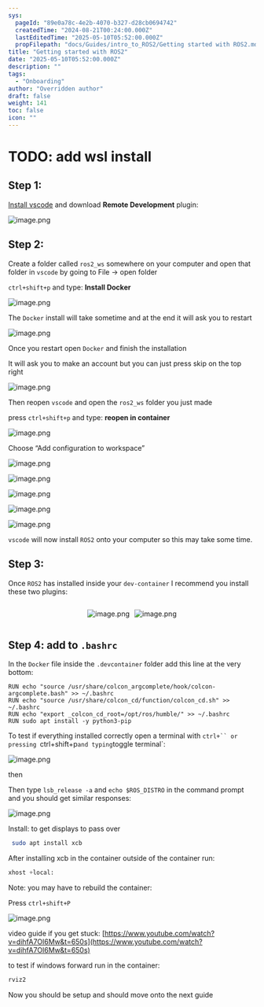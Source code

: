 ```yaml
---
sys:
  pageId: "89e0a78c-4e2b-4070-b327-d28cb0694742"
  createdTime: "2024-08-21T00:24:00.000Z"
  lastEditedTime: "2025-05-10T05:52:00.000Z"
  propFilepath: "docs/Guides/intro_to_ROS2/Getting started with ROS2.md"
title: "Getting started with ROS2"
date: "2025-05-10T05:52:00.000Z"
description: ""
tags:
  - "Onboarding"
author: "Overridden author"
draft: false
weight: 141
toc: false
icon: ""
---
```


# TODO: add wsl install

## Step 1:

[Install vscode](https://code.visualstudio.com/download) and download **Remote Development** plugin:

![image.png](https://prod-files-secure.s3.us-west-2.amazonaws.com/d518164a-d88e-44d1-a4ee-3adb3bd8bce0/efb52993-1881-4a40-b95e-6f020334f022/image.png?X-Amz-Algorithm=AWS4-HMAC-SHA256&X-Amz-Content-Sha256=UNSIGNED-PAYLOAD&X-Amz-Credential=ASIAZI2LB466W7WKQZOP%2F20250601%2Fus-west-2%2Fs3%2Faws4_request&X-Amz-Date=20250601T131833Z&X-Amz-Expires=3600&X-Amz-Security-Token=IQoJb3JpZ2luX2VjEAsaCXVzLXdlc3QtMiJGMEQCICEzf0pqRLbhfl4s9s0nZEUYwmeA37%2FDnixMfx2H9vUUAiAK94qGIX6L8zBQi2HsDOVRXI7dygyWC5rIWGmqjnwZnSqIBAjU%2F%2F%2F%2F%2F%2F%2F%2F%2F%2F8BEAAaDDYzNzQyMzE4MzgwNSIM5zR8%2BvElCCsF%2BQ44KtwDylNkHeXaIqnDgtHvT6CLp3lrU2WcVh%2BgFjZ95%2BzDJGza5uQhHNCUCI97Sv0MonoavoO0ye7wbGTb69PgbyjpDxHvAj46LdGB3kf8rtUVTUtYNpBJBkjGIb7JyZ6LSrDETrEnA9bSS7TBnDxjhmYy3ouiE6%2B1nOMNsci3X7BfQu6u3Rez%2F0ShZi6Mj0yIer%2BcR8%2BF2a6qS1g85paG2JqE9ItKS4gE%2BXhQraIS8Q95G8Lye%2FwEmFlzXB8TfrTWxT1X8rpRBJa5bH%2Fdw8Pj3wP3x%2F1tGipP%2BIIXLHnq9FWOqlHwMAjdtv96dr2uQsXj6CNpZAteH9jrgKn7O5a9xMchrHf0McCPi9ryqnX6IKaNFIIcusINp8RfbCelaIYtA5kxFRQyyKmRWEPGmcCPIlyAZoN6s%2Fp4VQtlfHTFHnIyVPX%2BwtbBxibE43PKws4R91gMLFAPHltD5N2f9LES5say1cPwaTpeyMQWH1K6I6duTDOwzfivTmiQXwOZBjOypS4AFEttiEjxiM424WO%2BCTAUjEseaG5PXPizI0pJLwdW6txJ3AQdnn1n4%2BMbfSEK7NHg2FMwbeL8OLqBNpfKgCvH3itRYjPmR2LtFBF06%2FrXC3nmd5DDYRVNU8AnWbww09%2FwwQY6pgEchLyz8OepywZnPBRnmu%2Fj2BqFvSuPwE4m1ATgN9lJmbv2OzRRrLfvus4JEeykizEdY6AkOkvc%2B6wbW82TtPSXFGVEAZsmFzHq5wMg47vFpS6BGgpOU1rgguHwGOAbn9Am2bwluUzJE1N3Kqau7hPEpNMxGp%2BzZUwSiI%2Ff4wf7xLomBhwnx%2B6ppcVjB1BUHt2IzH%2Ba1ztzgm8zcKzQA20dyTDNQ5jB&X-Amz-Signature=2c1c17991ffcbff1ed68a5530f6b77e2bc285026bdbf6c3ff7fab3194966d6c9&X-Amz-SignedHeaders=host&x-id=GetObject)

## Step 2:

Create a folder called `ros2_ws` somewhere on your computer and open that folder in `vscode` by going to File → open folder 

`ctrl+shift+p` and type: **Install Docker**

![image.png](https://prod-files-secure.s3.us-west-2.amazonaws.com/d518164a-d88e-44d1-a4ee-3adb3bd8bce0/2269dc0e-1cd5-47ff-bceb-c04ad9b2eab0/image.png?X-Amz-Algorithm=AWS4-HMAC-SHA256&X-Amz-Content-Sha256=UNSIGNED-PAYLOAD&X-Amz-Credential=ASIAZI2LB466W7WKQZOP%2F20250601%2Fus-west-2%2Fs3%2Faws4_request&X-Amz-Date=20250601T131833Z&X-Amz-Expires=3600&X-Amz-Security-Token=IQoJb3JpZ2luX2VjEAsaCXVzLXdlc3QtMiJGMEQCICEzf0pqRLbhfl4s9s0nZEUYwmeA37%2FDnixMfx2H9vUUAiAK94qGIX6L8zBQi2HsDOVRXI7dygyWC5rIWGmqjnwZnSqIBAjU%2F%2F%2F%2F%2F%2F%2F%2F%2F%2F8BEAAaDDYzNzQyMzE4MzgwNSIM5zR8%2BvElCCsF%2BQ44KtwDylNkHeXaIqnDgtHvT6CLp3lrU2WcVh%2BgFjZ95%2BzDJGza5uQhHNCUCI97Sv0MonoavoO0ye7wbGTb69PgbyjpDxHvAj46LdGB3kf8rtUVTUtYNpBJBkjGIb7JyZ6LSrDETrEnA9bSS7TBnDxjhmYy3ouiE6%2B1nOMNsci3X7BfQu6u3Rez%2F0ShZi6Mj0yIer%2BcR8%2BF2a6qS1g85paG2JqE9ItKS4gE%2BXhQraIS8Q95G8Lye%2FwEmFlzXB8TfrTWxT1X8rpRBJa5bH%2Fdw8Pj3wP3x%2F1tGipP%2BIIXLHnq9FWOqlHwMAjdtv96dr2uQsXj6CNpZAteH9jrgKn7O5a9xMchrHf0McCPi9ryqnX6IKaNFIIcusINp8RfbCelaIYtA5kxFRQyyKmRWEPGmcCPIlyAZoN6s%2Fp4VQtlfHTFHnIyVPX%2BwtbBxibE43PKws4R91gMLFAPHltD5N2f9LES5say1cPwaTpeyMQWH1K6I6duTDOwzfivTmiQXwOZBjOypS4AFEttiEjxiM424WO%2BCTAUjEseaG5PXPizI0pJLwdW6txJ3AQdnn1n4%2BMbfSEK7NHg2FMwbeL8OLqBNpfKgCvH3itRYjPmR2LtFBF06%2FrXC3nmd5DDYRVNU8AnWbww09%2FwwQY6pgEchLyz8OepywZnPBRnmu%2Fj2BqFvSuPwE4m1ATgN9lJmbv2OzRRrLfvus4JEeykizEdY6AkOkvc%2B6wbW82TtPSXFGVEAZsmFzHq5wMg47vFpS6BGgpOU1rgguHwGOAbn9Am2bwluUzJE1N3Kqau7hPEpNMxGp%2BzZUwSiI%2Ff4wf7xLomBhwnx%2B6ppcVjB1BUHt2IzH%2Ba1ztzgm8zcKzQA20dyTDNQ5jB&X-Amz-Signature=a7474464c9aa51cef945f1b09f49c0b6ee4f01a91e640ba4eaf584750133e20b&X-Amz-SignedHeaders=host&x-id=GetObject)

The `Docker` install will take sometime and at the end it will ask you to restart

![image.png](https://prod-files-secure.s3.us-west-2.amazonaws.com/d518164a-d88e-44d1-a4ee-3adb3bd8bce0/ed233f78-be33-4b1f-b89c-9c346c0e961e/image.png?X-Amz-Algorithm=AWS4-HMAC-SHA256&X-Amz-Content-Sha256=UNSIGNED-PAYLOAD&X-Amz-Credential=ASIAZI2LB466W7WKQZOP%2F20250601%2Fus-west-2%2Fs3%2Faws4_request&X-Amz-Date=20250601T131833Z&X-Amz-Expires=3600&X-Amz-Security-Token=IQoJb3JpZ2luX2VjEAsaCXVzLXdlc3QtMiJGMEQCICEzf0pqRLbhfl4s9s0nZEUYwmeA37%2FDnixMfx2H9vUUAiAK94qGIX6L8zBQi2HsDOVRXI7dygyWC5rIWGmqjnwZnSqIBAjU%2F%2F%2F%2F%2F%2F%2F%2F%2F%2F8BEAAaDDYzNzQyMzE4MzgwNSIM5zR8%2BvElCCsF%2BQ44KtwDylNkHeXaIqnDgtHvT6CLp3lrU2WcVh%2BgFjZ95%2BzDJGza5uQhHNCUCI97Sv0MonoavoO0ye7wbGTb69PgbyjpDxHvAj46LdGB3kf8rtUVTUtYNpBJBkjGIb7JyZ6LSrDETrEnA9bSS7TBnDxjhmYy3ouiE6%2B1nOMNsci3X7BfQu6u3Rez%2F0ShZi6Mj0yIer%2BcR8%2BF2a6qS1g85paG2JqE9ItKS4gE%2BXhQraIS8Q95G8Lye%2FwEmFlzXB8TfrTWxT1X8rpRBJa5bH%2Fdw8Pj3wP3x%2F1tGipP%2BIIXLHnq9FWOqlHwMAjdtv96dr2uQsXj6CNpZAteH9jrgKn7O5a9xMchrHf0McCPi9ryqnX6IKaNFIIcusINp8RfbCelaIYtA5kxFRQyyKmRWEPGmcCPIlyAZoN6s%2Fp4VQtlfHTFHnIyVPX%2BwtbBxibE43PKws4R91gMLFAPHltD5N2f9LES5say1cPwaTpeyMQWH1K6I6duTDOwzfivTmiQXwOZBjOypS4AFEttiEjxiM424WO%2BCTAUjEseaG5PXPizI0pJLwdW6txJ3AQdnn1n4%2BMbfSEK7NHg2FMwbeL8OLqBNpfKgCvH3itRYjPmR2LtFBF06%2FrXC3nmd5DDYRVNU8AnWbww09%2FwwQY6pgEchLyz8OepywZnPBRnmu%2Fj2BqFvSuPwE4m1ATgN9lJmbv2OzRRrLfvus4JEeykizEdY6AkOkvc%2B6wbW82TtPSXFGVEAZsmFzHq5wMg47vFpS6BGgpOU1rgguHwGOAbn9Am2bwluUzJE1N3Kqau7hPEpNMxGp%2BzZUwSiI%2Ff4wf7xLomBhwnx%2B6ppcVjB1BUHt2IzH%2Ba1ztzgm8zcKzQA20dyTDNQ5jB&X-Amz-Signature=0676632243e47d4b5c47122e89d4e0b5d1793f93eb09ea78d185630589296642&X-Amz-SignedHeaders=host&x-id=GetObject)

Once you restart open `Docker` and finish the installation

It will ask you to make an account but you can just press skip on the top right

![image.png](https://prod-files-secure.s3.us-west-2.amazonaws.com/d518164a-d88e-44d1-a4ee-3adb3bd8bce0/21010ad9-1659-4fd9-9f59-9932a09b2a3d/image.png?X-Amz-Algorithm=AWS4-HMAC-SHA256&X-Amz-Content-Sha256=UNSIGNED-PAYLOAD&X-Amz-Credential=ASIAZI2LB466W7WKQZOP%2F20250601%2Fus-west-2%2Fs3%2Faws4_request&X-Amz-Date=20250601T131833Z&X-Amz-Expires=3600&X-Amz-Security-Token=IQoJb3JpZ2luX2VjEAsaCXVzLXdlc3QtMiJGMEQCICEzf0pqRLbhfl4s9s0nZEUYwmeA37%2FDnixMfx2H9vUUAiAK94qGIX6L8zBQi2HsDOVRXI7dygyWC5rIWGmqjnwZnSqIBAjU%2F%2F%2F%2F%2F%2F%2F%2F%2F%2F8BEAAaDDYzNzQyMzE4MzgwNSIM5zR8%2BvElCCsF%2BQ44KtwDylNkHeXaIqnDgtHvT6CLp3lrU2WcVh%2BgFjZ95%2BzDJGza5uQhHNCUCI97Sv0MonoavoO0ye7wbGTb69PgbyjpDxHvAj46LdGB3kf8rtUVTUtYNpBJBkjGIb7JyZ6LSrDETrEnA9bSS7TBnDxjhmYy3ouiE6%2B1nOMNsci3X7BfQu6u3Rez%2F0ShZi6Mj0yIer%2BcR8%2BF2a6qS1g85paG2JqE9ItKS4gE%2BXhQraIS8Q95G8Lye%2FwEmFlzXB8TfrTWxT1X8rpRBJa5bH%2Fdw8Pj3wP3x%2F1tGipP%2BIIXLHnq9FWOqlHwMAjdtv96dr2uQsXj6CNpZAteH9jrgKn7O5a9xMchrHf0McCPi9ryqnX6IKaNFIIcusINp8RfbCelaIYtA5kxFRQyyKmRWEPGmcCPIlyAZoN6s%2Fp4VQtlfHTFHnIyVPX%2BwtbBxibE43PKws4R91gMLFAPHltD5N2f9LES5say1cPwaTpeyMQWH1K6I6duTDOwzfivTmiQXwOZBjOypS4AFEttiEjxiM424WO%2BCTAUjEseaG5PXPizI0pJLwdW6txJ3AQdnn1n4%2BMbfSEK7NHg2FMwbeL8OLqBNpfKgCvH3itRYjPmR2LtFBF06%2FrXC3nmd5DDYRVNU8AnWbww09%2FwwQY6pgEchLyz8OepywZnPBRnmu%2Fj2BqFvSuPwE4m1ATgN9lJmbv2OzRRrLfvus4JEeykizEdY6AkOkvc%2B6wbW82TtPSXFGVEAZsmFzHq5wMg47vFpS6BGgpOU1rgguHwGOAbn9Am2bwluUzJE1N3Kqau7hPEpNMxGp%2BzZUwSiI%2Ff4wf7xLomBhwnx%2B6ppcVjB1BUHt2IzH%2Ba1ztzgm8zcKzQA20dyTDNQ5jB&X-Amz-Signature=8c6a60494f2dbd1460c10ec9496338eef4198f0e98eee7eee26ec85bcfe8c503&X-Amz-SignedHeaders=host&x-id=GetObject)

Then reopen `vscode` and open the `ros2_ws` folder you just made

press `ctrl+shift+p` and type: **reopen in container**

![image.png](https://prod-files-secure.s3.us-west-2.amazonaws.com/d518164a-d88e-44d1-a4ee-3adb3bd8bce0/4e93b8c2-41ad-488c-8095-c74205196118/image.png?X-Amz-Algorithm=AWS4-HMAC-SHA256&X-Amz-Content-Sha256=UNSIGNED-PAYLOAD&X-Amz-Credential=ASIAZI2LB466W7WKQZOP%2F20250601%2Fus-west-2%2Fs3%2Faws4_request&X-Amz-Date=20250601T131833Z&X-Amz-Expires=3600&X-Amz-Security-Token=IQoJb3JpZ2luX2VjEAsaCXVzLXdlc3QtMiJGMEQCICEzf0pqRLbhfl4s9s0nZEUYwmeA37%2FDnixMfx2H9vUUAiAK94qGIX6L8zBQi2HsDOVRXI7dygyWC5rIWGmqjnwZnSqIBAjU%2F%2F%2F%2F%2F%2F%2F%2F%2F%2F8BEAAaDDYzNzQyMzE4MzgwNSIM5zR8%2BvElCCsF%2BQ44KtwDylNkHeXaIqnDgtHvT6CLp3lrU2WcVh%2BgFjZ95%2BzDJGza5uQhHNCUCI97Sv0MonoavoO0ye7wbGTb69PgbyjpDxHvAj46LdGB3kf8rtUVTUtYNpBJBkjGIb7JyZ6LSrDETrEnA9bSS7TBnDxjhmYy3ouiE6%2B1nOMNsci3X7BfQu6u3Rez%2F0ShZi6Mj0yIer%2BcR8%2BF2a6qS1g85paG2JqE9ItKS4gE%2BXhQraIS8Q95G8Lye%2FwEmFlzXB8TfrTWxT1X8rpRBJa5bH%2Fdw8Pj3wP3x%2F1tGipP%2BIIXLHnq9FWOqlHwMAjdtv96dr2uQsXj6CNpZAteH9jrgKn7O5a9xMchrHf0McCPi9ryqnX6IKaNFIIcusINp8RfbCelaIYtA5kxFRQyyKmRWEPGmcCPIlyAZoN6s%2Fp4VQtlfHTFHnIyVPX%2BwtbBxibE43PKws4R91gMLFAPHltD5N2f9LES5say1cPwaTpeyMQWH1K6I6duTDOwzfivTmiQXwOZBjOypS4AFEttiEjxiM424WO%2BCTAUjEseaG5PXPizI0pJLwdW6txJ3AQdnn1n4%2BMbfSEK7NHg2FMwbeL8OLqBNpfKgCvH3itRYjPmR2LtFBF06%2FrXC3nmd5DDYRVNU8AnWbww09%2FwwQY6pgEchLyz8OepywZnPBRnmu%2Fj2BqFvSuPwE4m1ATgN9lJmbv2OzRRrLfvus4JEeykizEdY6AkOkvc%2B6wbW82TtPSXFGVEAZsmFzHq5wMg47vFpS6BGgpOU1rgguHwGOAbn9Am2bwluUzJE1N3Kqau7hPEpNMxGp%2BzZUwSiI%2Ff4wf7xLomBhwnx%2B6ppcVjB1BUHt2IzH%2Ba1ztzgm8zcKzQA20dyTDNQ5jB&X-Amz-Signature=ffb7c40ba02e4553906c2e93a414551b4c961244e90b773b122b1807cf37de97&X-Amz-SignedHeaders=host&x-id=GetObject)

Choose “Add configuration to workspace”

![image.png](https://prod-files-secure.s3.us-west-2.amazonaws.com/d518164a-d88e-44d1-a4ee-3adb3bd8bce0/9560b282-5060-4989-ba37-97e7b2c22476/image.png?X-Amz-Algorithm=AWS4-HMAC-SHA256&X-Amz-Content-Sha256=UNSIGNED-PAYLOAD&X-Amz-Credential=ASIAZI2LB466W7WKQZOP%2F20250601%2Fus-west-2%2Fs3%2Faws4_request&X-Amz-Date=20250601T131833Z&X-Amz-Expires=3600&X-Amz-Security-Token=IQoJb3JpZ2luX2VjEAsaCXVzLXdlc3QtMiJGMEQCICEzf0pqRLbhfl4s9s0nZEUYwmeA37%2FDnixMfx2H9vUUAiAK94qGIX6L8zBQi2HsDOVRXI7dygyWC5rIWGmqjnwZnSqIBAjU%2F%2F%2F%2F%2F%2F%2F%2F%2F%2F8BEAAaDDYzNzQyMzE4MzgwNSIM5zR8%2BvElCCsF%2BQ44KtwDylNkHeXaIqnDgtHvT6CLp3lrU2WcVh%2BgFjZ95%2BzDJGza5uQhHNCUCI97Sv0MonoavoO0ye7wbGTb69PgbyjpDxHvAj46LdGB3kf8rtUVTUtYNpBJBkjGIb7JyZ6LSrDETrEnA9bSS7TBnDxjhmYy3ouiE6%2B1nOMNsci3X7BfQu6u3Rez%2F0ShZi6Mj0yIer%2BcR8%2BF2a6qS1g85paG2JqE9ItKS4gE%2BXhQraIS8Q95G8Lye%2FwEmFlzXB8TfrTWxT1X8rpRBJa5bH%2Fdw8Pj3wP3x%2F1tGipP%2BIIXLHnq9FWOqlHwMAjdtv96dr2uQsXj6CNpZAteH9jrgKn7O5a9xMchrHf0McCPi9ryqnX6IKaNFIIcusINp8RfbCelaIYtA5kxFRQyyKmRWEPGmcCPIlyAZoN6s%2Fp4VQtlfHTFHnIyVPX%2BwtbBxibE43PKws4R91gMLFAPHltD5N2f9LES5say1cPwaTpeyMQWH1K6I6duTDOwzfivTmiQXwOZBjOypS4AFEttiEjxiM424WO%2BCTAUjEseaG5PXPizI0pJLwdW6txJ3AQdnn1n4%2BMbfSEK7NHg2FMwbeL8OLqBNpfKgCvH3itRYjPmR2LtFBF06%2FrXC3nmd5DDYRVNU8AnWbww09%2FwwQY6pgEchLyz8OepywZnPBRnmu%2Fj2BqFvSuPwE4m1ATgN9lJmbv2OzRRrLfvus4JEeykizEdY6AkOkvc%2B6wbW82TtPSXFGVEAZsmFzHq5wMg47vFpS6BGgpOU1rgguHwGOAbn9Am2bwluUzJE1N3Kqau7hPEpNMxGp%2BzZUwSiI%2Ff4wf7xLomBhwnx%2B6ppcVjB1BUHt2IzH%2Ba1ztzgm8zcKzQA20dyTDNQ5jB&X-Amz-Signature=6dab9babe825c7b90951f451d2766c38db4911df81107e9b14a4fe40e81478b2&X-Amz-SignedHeaders=host&x-id=GetObject)

![image.png](https://prod-files-secure.s3.us-west-2.amazonaws.com/d518164a-d88e-44d1-a4ee-3adb3bd8bce0/2ee63f81-886b-48e8-a553-dc6e5eac99e4/image.png?X-Amz-Algorithm=AWS4-HMAC-SHA256&X-Amz-Content-Sha256=UNSIGNED-PAYLOAD&X-Amz-Credential=ASIAZI2LB466W7WKQZOP%2F20250601%2Fus-west-2%2Fs3%2Faws4_request&X-Amz-Date=20250601T131833Z&X-Amz-Expires=3600&X-Amz-Security-Token=IQoJb3JpZ2luX2VjEAsaCXVzLXdlc3QtMiJGMEQCICEzf0pqRLbhfl4s9s0nZEUYwmeA37%2FDnixMfx2H9vUUAiAK94qGIX6L8zBQi2HsDOVRXI7dygyWC5rIWGmqjnwZnSqIBAjU%2F%2F%2F%2F%2F%2F%2F%2F%2F%2F8BEAAaDDYzNzQyMzE4MzgwNSIM5zR8%2BvElCCsF%2BQ44KtwDylNkHeXaIqnDgtHvT6CLp3lrU2WcVh%2BgFjZ95%2BzDJGza5uQhHNCUCI97Sv0MonoavoO0ye7wbGTb69PgbyjpDxHvAj46LdGB3kf8rtUVTUtYNpBJBkjGIb7JyZ6LSrDETrEnA9bSS7TBnDxjhmYy3ouiE6%2B1nOMNsci3X7BfQu6u3Rez%2F0ShZi6Mj0yIer%2BcR8%2BF2a6qS1g85paG2JqE9ItKS4gE%2BXhQraIS8Q95G8Lye%2FwEmFlzXB8TfrTWxT1X8rpRBJa5bH%2Fdw8Pj3wP3x%2F1tGipP%2BIIXLHnq9FWOqlHwMAjdtv96dr2uQsXj6CNpZAteH9jrgKn7O5a9xMchrHf0McCPi9ryqnX6IKaNFIIcusINp8RfbCelaIYtA5kxFRQyyKmRWEPGmcCPIlyAZoN6s%2Fp4VQtlfHTFHnIyVPX%2BwtbBxibE43PKws4R91gMLFAPHltD5N2f9LES5say1cPwaTpeyMQWH1K6I6duTDOwzfivTmiQXwOZBjOypS4AFEttiEjxiM424WO%2BCTAUjEseaG5PXPizI0pJLwdW6txJ3AQdnn1n4%2BMbfSEK7NHg2FMwbeL8OLqBNpfKgCvH3itRYjPmR2LtFBF06%2FrXC3nmd5DDYRVNU8AnWbww09%2FwwQY6pgEchLyz8OepywZnPBRnmu%2Fj2BqFvSuPwE4m1ATgN9lJmbv2OzRRrLfvus4JEeykizEdY6AkOkvc%2B6wbW82TtPSXFGVEAZsmFzHq5wMg47vFpS6BGgpOU1rgguHwGOAbn9Am2bwluUzJE1N3Kqau7hPEpNMxGp%2BzZUwSiI%2Ff4wf7xLomBhwnx%2B6ppcVjB1BUHt2IzH%2Ba1ztzgm8zcKzQA20dyTDNQ5jB&X-Amz-Signature=513e06088ea8cc4ca9eb9bf3ce7c3ad67a81a26db024632e0c47a099862aee53&X-Amz-SignedHeaders=host&x-id=GetObject)

![image.png](https://prod-files-secure.s3.us-west-2.amazonaws.com/d518164a-d88e-44d1-a4ee-3adb3bd8bce0/ae1580b2-b048-407e-aed9-b584224a7a04/image.png?X-Amz-Algorithm=AWS4-HMAC-SHA256&X-Amz-Content-Sha256=UNSIGNED-PAYLOAD&X-Amz-Credential=ASIAZI2LB466W7WKQZOP%2F20250601%2Fus-west-2%2Fs3%2Faws4_request&X-Amz-Date=20250601T131833Z&X-Amz-Expires=3600&X-Amz-Security-Token=IQoJb3JpZ2luX2VjEAsaCXVzLXdlc3QtMiJGMEQCICEzf0pqRLbhfl4s9s0nZEUYwmeA37%2FDnixMfx2H9vUUAiAK94qGIX6L8zBQi2HsDOVRXI7dygyWC5rIWGmqjnwZnSqIBAjU%2F%2F%2F%2F%2F%2F%2F%2F%2F%2F8BEAAaDDYzNzQyMzE4MzgwNSIM5zR8%2BvElCCsF%2BQ44KtwDylNkHeXaIqnDgtHvT6CLp3lrU2WcVh%2BgFjZ95%2BzDJGza5uQhHNCUCI97Sv0MonoavoO0ye7wbGTb69PgbyjpDxHvAj46LdGB3kf8rtUVTUtYNpBJBkjGIb7JyZ6LSrDETrEnA9bSS7TBnDxjhmYy3ouiE6%2B1nOMNsci3X7BfQu6u3Rez%2F0ShZi6Mj0yIer%2BcR8%2BF2a6qS1g85paG2JqE9ItKS4gE%2BXhQraIS8Q95G8Lye%2FwEmFlzXB8TfrTWxT1X8rpRBJa5bH%2Fdw8Pj3wP3x%2F1tGipP%2BIIXLHnq9FWOqlHwMAjdtv96dr2uQsXj6CNpZAteH9jrgKn7O5a9xMchrHf0McCPi9ryqnX6IKaNFIIcusINp8RfbCelaIYtA5kxFRQyyKmRWEPGmcCPIlyAZoN6s%2Fp4VQtlfHTFHnIyVPX%2BwtbBxibE43PKws4R91gMLFAPHltD5N2f9LES5say1cPwaTpeyMQWH1K6I6duTDOwzfivTmiQXwOZBjOypS4AFEttiEjxiM424WO%2BCTAUjEseaG5PXPizI0pJLwdW6txJ3AQdnn1n4%2BMbfSEK7NHg2FMwbeL8OLqBNpfKgCvH3itRYjPmR2LtFBF06%2FrXC3nmd5DDYRVNU8AnWbww09%2FwwQY6pgEchLyz8OepywZnPBRnmu%2Fj2BqFvSuPwE4m1ATgN9lJmbv2OzRRrLfvus4JEeykizEdY6AkOkvc%2B6wbW82TtPSXFGVEAZsmFzHq5wMg47vFpS6BGgpOU1rgguHwGOAbn9Am2bwluUzJE1N3Kqau7hPEpNMxGp%2BzZUwSiI%2Ff4wf7xLomBhwnx%2B6ppcVjB1BUHt2IzH%2Ba1ztzgm8zcKzQA20dyTDNQ5jB&X-Amz-Signature=7a55e63ae5a145efa7d3029c04cefe714901b788e338e06f2ab2cc72682a2ebc&X-Amz-SignedHeaders=host&x-id=GetObject)

![image.png](https://prod-files-secure.s3.us-west-2.amazonaws.com/d518164a-d88e-44d1-a4ee-3adb3bd8bce0/53255b28-f75e-430f-b9e3-c0ac8577e42b/image.png?X-Amz-Algorithm=AWS4-HMAC-SHA256&X-Amz-Content-Sha256=UNSIGNED-PAYLOAD&X-Amz-Credential=ASIAZI2LB466W7WKQZOP%2F20250601%2Fus-west-2%2Fs3%2Faws4_request&X-Amz-Date=20250601T131833Z&X-Amz-Expires=3600&X-Amz-Security-Token=IQoJb3JpZ2luX2VjEAsaCXVzLXdlc3QtMiJGMEQCICEzf0pqRLbhfl4s9s0nZEUYwmeA37%2FDnixMfx2H9vUUAiAK94qGIX6L8zBQi2HsDOVRXI7dygyWC5rIWGmqjnwZnSqIBAjU%2F%2F%2F%2F%2F%2F%2F%2F%2F%2F8BEAAaDDYzNzQyMzE4MzgwNSIM5zR8%2BvElCCsF%2BQ44KtwDylNkHeXaIqnDgtHvT6CLp3lrU2WcVh%2BgFjZ95%2BzDJGza5uQhHNCUCI97Sv0MonoavoO0ye7wbGTb69PgbyjpDxHvAj46LdGB3kf8rtUVTUtYNpBJBkjGIb7JyZ6LSrDETrEnA9bSS7TBnDxjhmYy3ouiE6%2B1nOMNsci3X7BfQu6u3Rez%2F0ShZi6Mj0yIer%2BcR8%2BF2a6qS1g85paG2JqE9ItKS4gE%2BXhQraIS8Q95G8Lye%2FwEmFlzXB8TfrTWxT1X8rpRBJa5bH%2Fdw8Pj3wP3x%2F1tGipP%2BIIXLHnq9FWOqlHwMAjdtv96dr2uQsXj6CNpZAteH9jrgKn7O5a9xMchrHf0McCPi9ryqnX6IKaNFIIcusINp8RfbCelaIYtA5kxFRQyyKmRWEPGmcCPIlyAZoN6s%2Fp4VQtlfHTFHnIyVPX%2BwtbBxibE43PKws4R91gMLFAPHltD5N2f9LES5say1cPwaTpeyMQWH1K6I6duTDOwzfivTmiQXwOZBjOypS4AFEttiEjxiM424WO%2BCTAUjEseaG5PXPizI0pJLwdW6txJ3AQdnn1n4%2BMbfSEK7NHg2FMwbeL8OLqBNpfKgCvH3itRYjPmR2LtFBF06%2FrXC3nmd5DDYRVNU8AnWbww09%2FwwQY6pgEchLyz8OepywZnPBRnmu%2Fj2BqFvSuPwE4m1ATgN9lJmbv2OzRRrLfvus4JEeykizEdY6AkOkvc%2B6wbW82TtPSXFGVEAZsmFzHq5wMg47vFpS6BGgpOU1rgguHwGOAbn9Am2bwluUzJE1N3Kqau7hPEpNMxGp%2BzZUwSiI%2Ff4wf7xLomBhwnx%2B6ppcVjB1BUHt2IzH%2Ba1ztzgm8zcKzQA20dyTDNQ5jB&X-Amz-Signature=8684b8df1361d23fc438fc4af1fb40c7a185a22269c045ebb9fd6708225c53d4&X-Amz-SignedHeaders=host&x-id=GetObject)

![image.png](https://prod-files-secure.s3.us-west-2.amazonaws.com/d518164a-d88e-44d1-a4ee-3adb3bd8bce0/7c562767-5af9-4ffb-97d1-327bcdf4ee00/image.png?X-Amz-Algorithm=AWS4-HMAC-SHA256&X-Amz-Content-Sha256=UNSIGNED-PAYLOAD&X-Amz-Credential=ASIAZI2LB466W7WKQZOP%2F20250601%2Fus-west-2%2Fs3%2Faws4_request&X-Amz-Date=20250601T131833Z&X-Amz-Expires=3600&X-Amz-Security-Token=IQoJb3JpZ2luX2VjEAsaCXVzLXdlc3QtMiJGMEQCICEzf0pqRLbhfl4s9s0nZEUYwmeA37%2FDnixMfx2H9vUUAiAK94qGIX6L8zBQi2HsDOVRXI7dygyWC5rIWGmqjnwZnSqIBAjU%2F%2F%2F%2F%2F%2F%2F%2F%2F%2F8BEAAaDDYzNzQyMzE4MzgwNSIM5zR8%2BvElCCsF%2BQ44KtwDylNkHeXaIqnDgtHvT6CLp3lrU2WcVh%2BgFjZ95%2BzDJGza5uQhHNCUCI97Sv0MonoavoO0ye7wbGTb69PgbyjpDxHvAj46LdGB3kf8rtUVTUtYNpBJBkjGIb7JyZ6LSrDETrEnA9bSS7TBnDxjhmYy3ouiE6%2B1nOMNsci3X7BfQu6u3Rez%2F0ShZi6Mj0yIer%2BcR8%2BF2a6qS1g85paG2JqE9ItKS4gE%2BXhQraIS8Q95G8Lye%2FwEmFlzXB8TfrTWxT1X8rpRBJa5bH%2Fdw8Pj3wP3x%2F1tGipP%2BIIXLHnq9FWOqlHwMAjdtv96dr2uQsXj6CNpZAteH9jrgKn7O5a9xMchrHf0McCPi9ryqnX6IKaNFIIcusINp8RfbCelaIYtA5kxFRQyyKmRWEPGmcCPIlyAZoN6s%2Fp4VQtlfHTFHnIyVPX%2BwtbBxibE43PKws4R91gMLFAPHltD5N2f9LES5say1cPwaTpeyMQWH1K6I6duTDOwzfivTmiQXwOZBjOypS4AFEttiEjxiM424WO%2BCTAUjEseaG5PXPizI0pJLwdW6txJ3AQdnn1n4%2BMbfSEK7NHg2FMwbeL8OLqBNpfKgCvH3itRYjPmR2LtFBF06%2FrXC3nmd5DDYRVNU8AnWbww09%2FwwQY6pgEchLyz8OepywZnPBRnmu%2Fj2BqFvSuPwE4m1ATgN9lJmbv2OzRRrLfvus4JEeykizEdY6AkOkvc%2B6wbW82TtPSXFGVEAZsmFzHq5wMg47vFpS6BGgpOU1rgguHwGOAbn9Am2bwluUzJE1N3Kqau7hPEpNMxGp%2BzZUwSiI%2Ff4wf7xLomBhwnx%2B6ppcVjB1BUHt2IzH%2Ba1ztzgm8zcKzQA20dyTDNQ5jB&X-Amz-Signature=2aa31217523287e506a9fb5880eb2e65d970da3e77a3fbe2488a94e5678d234c&X-Amz-SignedHeaders=host&x-id=GetObject)

`vscode` will now install `ROS2` onto your computer so this may take some time.

## Step 3:

Once `ROS2` has installed inside your `dev-container` I recommend you install these two plugins:

<div style="display: flex;flex-direction: row; column-gap:10px; max-width: 630px;justify-content: center;">
<div>

![image.png](https://prod-files-secure.s3.us-west-2.amazonaws.com/d518164a-d88e-44d1-a4ee-3adb3bd8bce0/3fc3d550-5a54-4ba1-ba6b-faa01cdb7369/image.png?X-Amz-Algorithm=AWS4-HMAC-SHA256&X-Amz-Content-Sha256=UNSIGNED-PAYLOAD&X-Amz-Credential=ASIAZI2LB4664KLPOGVT%2F20250601%2Fus-west-2%2Fs3%2Faws4_request&X-Amz-Date=20250601T131838Z&X-Amz-Expires=3600&X-Amz-Security-Token=IQoJb3JpZ2luX2VjEAsaCXVzLXdlc3QtMiJGMEQCID3tMZks2aDowMyvsthpGc55dC76f9PvE5zo%2BSISP0zWAiBXtOkABwQBVL%2BwoBC3piOhYPmm7TQT%2FKLZ12pjq9EoOSqIBAjU%2F%2F%2F%2F%2F%2F%2F%2F%2F%2F8BEAAaDDYzNzQyMzE4MzgwNSIMaixCCs6y02PCADsUKtwDHa%2FpXmyYD28u%2B49y1nWj7FB54UE1FYUdi6tN4LPjf5Yn33vhDuqJT2gUpDKi2smNxptLxDn34BAtziOtccAN8o71e%2BJo9k0d6wN1ddYw5gPwkqfLXPp%2FgCIQOYXRP2I9uhe%2B03FFXU9x9ZqKcEowmCE8Q0Ou3%2Bbl3ovWf6YGzMEuh5hv%2FBh7vgAd0xEjzUTGesKMmaq3l2j8w7zlQiUlrATVPbwnkVY22wZEhg2Y3ajGkn5SGbm5lMZCYB64%2BIT4fk9t7Kfr8Cij10XSipXJrYqWvQL94NeUsg9RFhNsAW9znfv9NTi7wLwlJmDUSZhi4k1FTfoODu%2FJx%2F5E3nGkZtIF7cHlKcdblSSo0tZXhQoX%2BkWlQZXaGQP3F4p5qF5RN7%2FrVdJObcgDsoYoiZb5hBF50t7%2FzIt9yeiYRTkNavd0kq4Hr43RCcg8Kf56Vh5DVXAoTRN0mWKOROhMYrv6bQjOZ8GSLNLM880qBR275ymYIG4pJk3q6iDlgoKJicasYSoBFYidVEZyXH021Ri77XjDgWkCz8DEYhWFPP9yCO457YVTmCGrDdnQbPZcPNG9tGSQ8DyppHzfF66vfcDXEFc20ou4AGTJFIkzlfBLrn2LS%2FA5wJL85bKmTsUwid%2FwwQY6pgGzhKc5srZUODMPIWGfBJEyGBPuWWLbOxIav9VQkbQZOQo7s3ELm4YUqOXYXivzouE6YCiPtSO0SA6tiVlgqXesrDjWWo8ifiZgpqsFu%2BEz0U9amfO6khKh%2FSq3YiIxsTQNAubny4xHy4bWduLAVMjMtJZplHdz5BoP7bd6fttrry62hq3KFNGZW6c2ZQWefl5LF5OFjrd%2BrFI%2FduFtNgkldrGI83l%2B&X-Amz-Signature=c6af9cd1c58d2056e007257dcebcc8050741d33cc20c7ef35223df1ad64029ef&X-Amz-SignedHeaders=host&x-id=GetObject)

</div>
<div>

![image.png](https://prod-files-secure.s3.us-west-2.amazonaws.com/d518164a-d88e-44d1-a4ee-3adb3bd8bce0/d994cc66-13c2-4093-a5a3-f84cf4601a82/image.png?X-Amz-Algorithm=AWS4-HMAC-SHA256&X-Amz-Content-Sha256=UNSIGNED-PAYLOAD&X-Amz-Credential=ASIAZI2LB466YHTNCC2K%2F20250601%2Fus-west-2%2Fs3%2Faws4_request&X-Amz-Date=20250601T131839Z&X-Amz-Expires=3600&X-Amz-Security-Token=IQoJb3JpZ2luX2VjEAsaCXVzLXdlc3QtMiJIMEYCIQDnWQHEzOG0x4eTra2vxyOZgySH30y5QszmDG197jIPfQIhAJ48ICe%2B1RADR8GXduyBpH6hu4llT4TtVq5VUx57woChKogECNT%2F%2F%2F%2F%2F%2F%2F%2F%2F%2FwEQABoMNjM3NDIzMTgzODA1Igw50G2H39x3%2Fzou%2FQ8q3APQMfjkt9Cv1o%2F8TSSgGeQxCczsTLMnvgPdAflCojmqjGC6xtboWl02UrjvfbZh9bFZr%2FnsGg4otP%2BzrdJcd3e2AfnjLsvyIVbe2kP5DkQbnQHuQTdoguYJXJymW1Y6%2FoYkLvOWojsQ9XAugTy5%2FyqLrk84%2FGqyyWwQPLjf%2Feu9cFh0p5HrCQQfDPEJSHyh%2FhWzKfANVZJ%2B8CeUKb2qXi71%2FaTiuQSrwekglDVoUriPAj3imLG%2FHbNBvhk%2Fq%2B%2BIgs%2F34FUO%2FijdsSnbrn4GfvQAHDUkmk%2FhJPNK3H1Ofg8WFjgxxATWzQ6AnQhylT6XhIOzEH5x3sJAn%2BexbJaiegJ9B6ZfKCesz3VBnXy0RW8XBOUpt6Xeh%2FNmGlavvpw5bBZLU%2BsmCnZ3ShAeVAQJVHhcxZrxduQeV1knJoztCBntE1GyuZiUkpyechh%2BHR45U1ABwe%2BTRp3plxDsoBThxNeoWlUlx8H9%2BHuPAWtTNRbb2B6pr9A0Qlq72P6A0UtLnXaKL3XmffJjidGQOkMw4UZ%2Be0MojXFpRygCRDzBWVVTLXaphyjciJiyvNKrcXvKRlMPFOgXV4uSiyNgi7EGMANgpNdvpZ97URE0N3YBBguMRjZ4bn60s%2FIij%2FQsljC03%2FDBBjqkAaF8RsSzkXmZpvo5osekxQFdWPonKXUcDJg%2FZO%2F92th9K02XZuTlKN0zUzSmGLDHAKlIhdAjZvwZg561y6dZ8Zc5Zi3P4vUS4jbjDfFN%2F0mllplqtC6bGTFt7gvj8y%2F7YB%2Bkmt5Fidw%2BPKUV4bbCy5r%2BYC9Cm9O88tds64t0cCQk%2F48YOis%2Bch0%2FdQkWB1VyRHImrkpd7UGI%2FuUB93O6AoxOc3EF&X-Amz-Signature=da82938011e813538512dc840010985d2fa6257650ae15f8bb0865536ebfafcb&X-Amz-SignedHeaders=host&x-id=GetObject)

</div>
</div>

## Step 4: add to `.bashrc`

In the `Docker` file inside the `.devcontainer` folder add this line at the very bottom: 

```docker
RUN echo "source /usr/share/colcon_argcomplete/hook/colcon-argcomplete.bash" >> ~/.bashrc
RUN echo "source /usr/share/colcon_cd/function/colcon_cd.sh" >> ~/.bashrc
RUN echo "export _colcon_cd_root=/opt/ros/humble/" >> ~/.bashrc
RUN sudo apt install -y python3-pip 
```

To test if everything installed correctly open a terminal with `ctrl+`` or pressing `ctrl+shift+p` and typing `toggle terminal`:

![image.png](https://prod-files-secure.s3.us-west-2.amazonaws.com/d518164a-d88e-44d1-a4ee-3adb3bd8bce0/6a4943d8-b04e-4c02-9a58-775f3384d1a5/image.png?X-Amz-Algorithm=AWS4-HMAC-SHA256&X-Amz-Content-Sha256=UNSIGNED-PAYLOAD&X-Amz-Credential=ASIAZI2LB466W7WKQZOP%2F20250601%2Fus-west-2%2Fs3%2Faws4_request&X-Amz-Date=20250601T131833Z&X-Amz-Expires=3600&X-Amz-Security-Token=IQoJb3JpZ2luX2VjEAsaCXVzLXdlc3QtMiJGMEQCICEzf0pqRLbhfl4s9s0nZEUYwmeA37%2FDnixMfx2H9vUUAiAK94qGIX6L8zBQi2HsDOVRXI7dygyWC5rIWGmqjnwZnSqIBAjU%2F%2F%2F%2F%2F%2F%2F%2F%2F%2F8BEAAaDDYzNzQyMzE4MzgwNSIM5zR8%2BvElCCsF%2BQ44KtwDylNkHeXaIqnDgtHvT6CLp3lrU2WcVh%2BgFjZ95%2BzDJGza5uQhHNCUCI97Sv0MonoavoO0ye7wbGTb69PgbyjpDxHvAj46LdGB3kf8rtUVTUtYNpBJBkjGIb7JyZ6LSrDETrEnA9bSS7TBnDxjhmYy3ouiE6%2B1nOMNsci3X7BfQu6u3Rez%2F0ShZi6Mj0yIer%2BcR8%2BF2a6qS1g85paG2JqE9ItKS4gE%2BXhQraIS8Q95G8Lye%2FwEmFlzXB8TfrTWxT1X8rpRBJa5bH%2Fdw8Pj3wP3x%2F1tGipP%2BIIXLHnq9FWOqlHwMAjdtv96dr2uQsXj6CNpZAteH9jrgKn7O5a9xMchrHf0McCPi9ryqnX6IKaNFIIcusINp8RfbCelaIYtA5kxFRQyyKmRWEPGmcCPIlyAZoN6s%2Fp4VQtlfHTFHnIyVPX%2BwtbBxibE43PKws4R91gMLFAPHltD5N2f9LES5say1cPwaTpeyMQWH1K6I6duTDOwzfivTmiQXwOZBjOypS4AFEttiEjxiM424WO%2BCTAUjEseaG5PXPizI0pJLwdW6txJ3AQdnn1n4%2BMbfSEK7NHg2FMwbeL8OLqBNpfKgCvH3itRYjPmR2LtFBF06%2FrXC3nmd5DDYRVNU8AnWbww09%2FwwQY6pgEchLyz8OepywZnPBRnmu%2Fj2BqFvSuPwE4m1ATgN9lJmbv2OzRRrLfvus4JEeykizEdY6AkOkvc%2B6wbW82TtPSXFGVEAZsmFzHq5wMg47vFpS6BGgpOU1rgguHwGOAbn9Am2bwluUzJE1N3Kqau7hPEpNMxGp%2BzZUwSiI%2Ff4wf7xLomBhwnx%2B6ppcVjB1BUHt2IzH%2Ba1ztzgm8zcKzQA20dyTDNQ5jB&X-Amz-Signature=17a0fdf32ff6e8d669974ab33a5f5569e0129485956c75b86789fc38f533fb17&X-Amz-SignedHeaders=host&x-id=GetObject)

then 

Then type `lsb_release -a` and `echo $ROS_DISTRO` in the command prompt and you should get similar responses:

![image.png](https://prod-files-secure.s3.us-west-2.amazonaws.com/d518164a-d88e-44d1-a4ee-3adb3bd8bce0/3e635dec-a805-4e85-8b9e-d000e5b71a4e/image.png?X-Amz-Algorithm=AWS4-HMAC-SHA256&X-Amz-Content-Sha256=UNSIGNED-PAYLOAD&X-Amz-Credential=ASIAZI2LB466W7WKQZOP%2F20250601%2Fus-west-2%2Fs3%2Faws4_request&X-Amz-Date=20250601T131833Z&X-Amz-Expires=3600&X-Amz-Security-Token=IQoJb3JpZ2luX2VjEAsaCXVzLXdlc3QtMiJGMEQCICEzf0pqRLbhfl4s9s0nZEUYwmeA37%2FDnixMfx2H9vUUAiAK94qGIX6L8zBQi2HsDOVRXI7dygyWC5rIWGmqjnwZnSqIBAjU%2F%2F%2F%2F%2F%2F%2F%2F%2F%2F8BEAAaDDYzNzQyMzE4MzgwNSIM5zR8%2BvElCCsF%2BQ44KtwDylNkHeXaIqnDgtHvT6CLp3lrU2WcVh%2BgFjZ95%2BzDJGza5uQhHNCUCI97Sv0MonoavoO0ye7wbGTb69PgbyjpDxHvAj46LdGB3kf8rtUVTUtYNpBJBkjGIb7JyZ6LSrDETrEnA9bSS7TBnDxjhmYy3ouiE6%2B1nOMNsci3X7BfQu6u3Rez%2F0ShZi6Mj0yIer%2BcR8%2BF2a6qS1g85paG2JqE9ItKS4gE%2BXhQraIS8Q95G8Lye%2FwEmFlzXB8TfrTWxT1X8rpRBJa5bH%2Fdw8Pj3wP3x%2F1tGipP%2BIIXLHnq9FWOqlHwMAjdtv96dr2uQsXj6CNpZAteH9jrgKn7O5a9xMchrHf0McCPi9ryqnX6IKaNFIIcusINp8RfbCelaIYtA5kxFRQyyKmRWEPGmcCPIlyAZoN6s%2Fp4VQtlfHTFHnIyVPX%2BwtbBxibE43PKws4R91gMLFAPHltD5N2f9LES5say1cPwaTpeyMQWH1K6I6duTDOwzfivTmiQXwOZBjOypS4AFEttiEjxiM424WO%2BCTAUjEseaG5PXPizI0pJLwdW6txJ3AQdnn1n4%2BMbfSEK7NHg2FMwbeL8OLqBNpfKgCvH3itRYjPmR2LtFBF06%2FrXC3nmd5DDYRVNU8AnWbww09%2FwwQY6pgEchLyz8OepywZnPBRnmu%2Fj2BqFvSuPwE4m1ATgN9lJmbv2OzRRrLfvus4JEeykizEdY6AkOkvc%2B6wbW82TtPSXFGVEAZsmFzHq5wMg47vFpS6BGgpOU1rgguHwGOAbn9Am2bwluUzJE1N3Kqau7hPEpNMxGp%2BzZUwSiI%2Ff4wf7xLomBhwnx%2B6ppcVjB1BUHt2IzH%2Ba1ztzgm8zcKzQA20dyTDNQ5jB&X-Amz-Signature=b7337f1841ad3e01d10379ab23c6288baee18aa22e0110ecebee76235a2be467&X-Amz-SignedHeaders=host&x-id=GetObject)

Install:  to get displays to pass over

```bash
 sudo apt install xcb
```

After installing xcb in the container outside of the container run:

```python
xhost +local:
```

Note: you may have to rebuild the container:

Press `ctrl+shift+P`

![image.png](https://prod-files-secure.s3.us-west-2.amazonaws.com/d518164a-d88e-44d1-a4ee-3adb3bd8bce0/6c2be660-2618-4c38-9c26-53554f7a0b7b/image.png?X-Amz-Algorithm=AWS4-HMAC-SHA256&X-Amz-Content-Sha256=UNSIGNED-PAYLOAD&X-Amz-Credential=ASIAZI2LB466W7WKQZOP%2F20250601%2Fus-west-2%2Fs3%2Faws4_request&X-Amz-Date=20250601T131833Z&X-Amz-Expires=3600&X-Amz-Security-Token=IQoJb3JpZ2luX2VjEAsaCXVzLXdlc3QtMiJGMEQCICEzf0pqRLbhfl4s9s0nZEUYwmeA37%2FDnixMfx2H9vUUAiAK94qGIX6L8zBQi2HsDOVRXI7dygyWC5rIWGmqjnwZnSqIBAjU%2F%2F%2F%2F%2F%2F%2F%2F%2F%2F8BEAAaDDYzNzQyMzE4MzgwNSIM5zR8%2BvElCCsF%2BQ44KtwDylNkHeXaIqnDgtHvT6CLp3lrU2WcVh%2BgFjZ95%2BzDJGza5uQhHNCUCI97Sv0MonoavoO0ye7wbGTb69PgbyjpDxHvAj46LdGB3kf8rtUVTUtYNpBJBkjGIb7JyZ6LSrDETrEnA9bSS7TBnDxjhmYy3ouiE6%2B1nOMNsci3X7BfQu6u3Rez%2F0ShZi6Mj0yIer%2BcR8%2BF2a6qS1g85paG2JqE9ItKS4gE%2BXhQraIS8Q95G8Lye%2FwEmFlzXB8TfrTWxT1X8rpRBJa5bH%2Fdw8Pj3wP3x%2F1tGipP%2BIIXLHnq9FWOqlHwMAjdtv96dr2uQsXj6CNpZAteH9jrgKn7O5a9xMchrHf0McCPi9ryqnX6IKaNFIIcusINp8RfbCelaIYtA5kxFRQyyKmRWEPGmcCPIlyAZoN6s%2Fp4VQtlfHTFHnIyVPX%2BwtbBxibE43PKws4R91gMLFAPHltD5N2f9LES5say1cPwaTpeyMQWH1K6I6duTDOwzfivTmiQXwOZBjOypS4AFEttiEjxiM424WO%2BCTAUjEseaG5PXPizI0pJLwdW6txJ3AQdnn1n4%2BMbfSEK7NHg2FMwbeL8OLqBNpfKgCvH3itRYjPmR2LtFBF06%2FrXC3nmd5DDYRVNU8AnWbww09%2FwwQY6pgEchLyz8OepywZnPBRnmu%2Fj2BqFvSuPwE4m1ATgN9lJmbv2OzRRrLfvus4JEeykizEdY6AkOkvc%2B6wbW82TtPSXFGVEAZsmFzHq5wMg47vFpS6BGgpOU1rgguHwGOAbn9Am2bwluUzJE1N3Kqau7hPEpNMxGp%2BzZUwSiI%2Ff4wf7xLomBhwnx%2B6ppcVjB1BUHt2IzH%2Ba1ztzgm8zcKzQA20dyTDNQ5jB&X-Amz-Signature=492255e86defe7418ab0097e9e77a788cca4877f187c26318d303278779461f9&X-Amz-SignedHeaders=host&x-id=GetObject)

video guide if you get stuck: [https://www.youtube.com/watch?v=dihfA7Ol6Mw&t=650s](https://www.youtube.com/watch?v=dihfA7Ol6Mw&t=650s)

to test if windows forward run in the container:

```bash
rviz2
```

Now you should be setup and should move onto the next guide 
